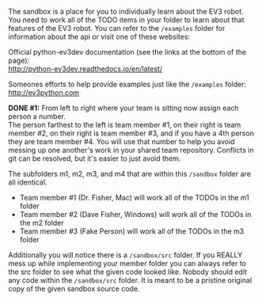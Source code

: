The sandbox is a place for you to individually learn about the EV3 robot.
You need to work all of the TODO items in your folder to learn about that
features of the EV3 robot.  You can refer to the `/examples` folder
for information about the api or visit one of these websites:

Official python-ev3dev documentation (see the links at the bottom of the page):<br>
http://python-ev3dev.readthedocs.io/en/latest/

Someones efforts to help provide examples just like the `/examples` folder:<br>
http://ev3python.com

**DONE #1:** 
From left to right where your team is sitting now assign each person a number.<br>
The person farthest to the left is team member #1, on their right is team member #2,
on their right is team member #3, and if you have a 4th person they are team member #4.
You will use that number to help you avoid messing up one another's work in your shared
team repository. Conflicts in git can be resolved, but it's easier to just avoid them.

The subfolders m1, m2, m3, and m4 that are within this `/sandbox` folder are all identical.
- Team member #1 (Dr. Fisher, Mac) will work all of the TODOs in the m1 folder
- Team member #2 (Dave Fisher, Windows) will work all of the TODOs in the m2 folder
- Team member #3 (Fake Person) will work all of the TODOs in the m3 folder

Additionally you will notice there is a `/sandbox/src` folder.
If you REALLY mess up while implementing your member folder you can always
refer to the src folder to see what the given code looked like.  Nobody should
edit any code within the `/sandbox/src` folder.  It is meant to be a pristine original copy
of the given sandbox source code.